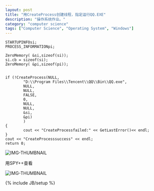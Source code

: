 ```yaml
---
layout: post
title: "用CreateProcess创建线程，指定运行QQ.EXE"
description: "操作系统作业。"
category: "computer science"
tags: ["Computer Science", "Operating System", "Windows"]
---
```


	STARTUPINFOsi;
	PROCESS_INFORMATIONpi;
	
	ZeroMemory( &si,sizeof(si));
	si.cb = sizeof(si);
	ZeroMemory( &pi,sizeof(pi));
	
	
	if (!CreateProcess(NULL,
	        "D:\\Program Files\\Tencent\\QQ\\Bin\\QQ.exe",
	        NULL,
	        NULL,
	        FALSE,
	        0,
	        NULL,
	        NULL,
	        &si,
	        &pi)
	        )
	{
	        cout << "CreateProcessfailed:" << GetLastError()<< endl;
	}
	cout << "CreateProcesssuccess" << endl;
	return 0;

![IMG-THUMBNAIL](http://cyeam.qiniudn.com/fec64b549c09021b574e002b.jpg)

用SPY++查看

![IMG-THUMBNAIL](http://cyeam.qiniudn.com/f3891238056f24bdb311c735.jpg)


{% include JB/setup %}